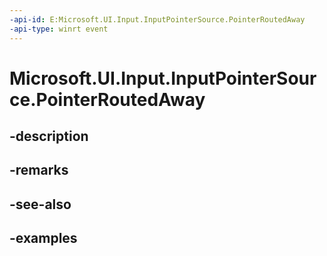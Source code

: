 ```yaml
---
-api-id: E:Microsoft.UI.Input.InputPointerSource.PointerRoutedAway
-api-type: winrt event
---
```


# Microsoft.UI.Input.InputPointerSource.PointerRoutedAway

<!--
public event Windows.Foundation.TypedEventHandler<Microsoft.UI.Input.InputPointerSource,Microsoft.UI.Input.PointerEventArgs> PointerRoutedAway;
-->


## -description

## -remarks

## -see-also

## -examples


